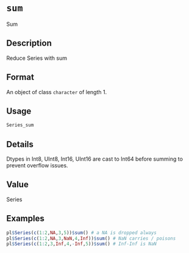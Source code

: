 # `sum`

Sum

## Description

Reduce Series with sum

## Format

An object of class `character` of length 1.

## Usage

```r
Series_sum
```

## Details

Dtypes in Int8, UInt8, Int16, UInt16 are cast to
Int64 before summing to prevent overflow issues.

## Value

Series

## Examples

```r
pl$Series(c(1:2,NA,3,5))$sum() # a NA is dropped always
pl$Series(c(1:2,NA,3,NaN,4,Inf))$sum() # NaN carries / poisons
pl$Series(c(1:2,3,Inf,4,-Inf,5))$sum() # Inf-Inf is NaN
```


